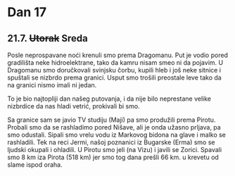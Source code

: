 # Dan 17

## 21.7. ~~Utorak~~ Sreda

Posle neprospavane noći krenuli smo prema Dragomanu. Put je vodio pored gradilišta neke hidroelektrane, tako da kamru nisam smeo ni da pojavim. U Dragomanu smo doručkovali svinjsku čorbu, kupili hleb i još neke sitnice i spuštali se nizbrdo prema granici. Usput smo trošili preostale leve tako da na granici nismo imali ni jedan.

To je bio najtopliji dan našeg putovanja, i da nije bilo neprestane velike nizbrdice da nas hladi vetrić, prokivali bi smo.

Sa granice sam se javio TV studiju (Maji) pa smo produžili prema Pirotu. Probali smo da se rashladimo pored Nišave, ali je onda užasno prljava, pa smo odustali. Sipali smo vrelu vodu iz Markovog bidona na glave i malko se rashladili. Tek na reci Jermi, našoj poznanici iz Bugarske (Erma) smo se ljudski okupali i ohladili. U Pirotu smo jeli (na Vizu) i javili se Zorici. Spavali smo 8 km iza Pirota (518 km) jer smo tog dana prešli 66 km. u krevetu od slame ispod oraha.
